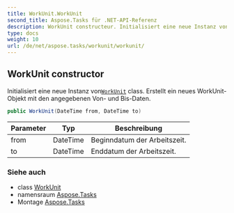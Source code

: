 ```yaml
---
title: WorkUnit.WorkUnit
second_title: Aspose.Tasks für .NET-API-Referenz
description: WorkUnit constructeur. Initialisiert eine neue Instanz vonWorkUnit class. Erstellt ein neues WorkUnitObjekt mit den angegebenen Von und BisDaten.
type: docs
weight: 10
url: /de/net/aspose.tasks/workunit/workunit/
---
```

## WorkUnit constructor

Initialisiert eine neue Instanz von[`WorkUnit`](../) class. Erstellt ein neues WorkUnit-Objekt mit den angegebenen Von- und Bis-Daten.

```csharp
public WorkUnit(DateTime from, DateTime to)
```

| Parameter | Typ | Beschreibung |
| --- | --- | --- |
| from | DateTime | Beginndatum der Arbeitszeit. |
| to | DateTime | Enddatum der Arbeitszeit. |

### Siehe auch

* class [WorkUnit](../)
* namensraum [Aspose.Tasks](../../workunit/)
* Montage [Aspose.Tasks](../../../)



